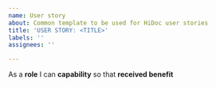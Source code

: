 ```yaml
---
name: User story
about: Common template to be used for HiDoc user stories
title: 'USER STORY: <TITLE>'
labels: ''
assignees: ''

---
```


As a **role** I can **capability** so that **received benefit**
